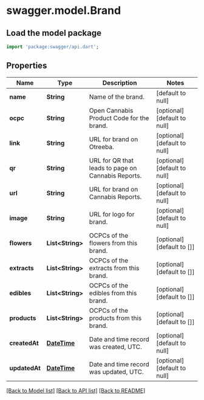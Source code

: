 # swagger.model.Brand

## Load the model package
```dart
import 'package:swagger/api.dart';
```

## Properties
Name | Type | Description | Notes
------------ | ------------- | ------------- | -------------
**name** | **String** | Name of the brand. | [default to null]
**ocpc** | **String** | Open Cannabis Product Code for the brand. | [optional] [default to null]
**link** | **String** | URL for brand on Otreeba. | [optional] [default to null]
**qr** | **String** | URL for QR that leads to page on Cannabis Reports. | [optional] [default to null]
**url** | **String** | URL for brand on Cannabis Reports. | [optional] [default to null]
**image** | **String** | URL for logo for brand. | [optional] [default to null]
**flowers** | **List&lt;String&gt;** | OCPCs of the flowers from this brand. | [optional] [default to []]
**extracts** | **List&lt;String&gt;** | OCPCs of the extracts from this brand. | [optional] [default to []]
**edibles** | **List&lt;String&gt;** | OCPCs of the edibles from this brand. | [optional] [default to []]
**products** | **List&lt;String&gt;** | OCPCs of the products from this brand. | [optional] [default to []]
**createdAt** | [**DateTime**](DateTime.md) | Date and time record was created, UTC. | [optional] [default to null]
**updatedAt** | [**DateTime**](DateTime.md) | Date and time record was updated, UTC. | [optional] [default to null]

[[Back to Model list]](../README.md#documentation-for-models) [[Back to API list]](../README.md#documentation-for-api-endpoints) [[Back to README]](../README.md)


